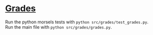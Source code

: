 # [Grades](https://www.pythonmorsels.com/exercises/90210f553c964198a9f88d03eab560c2/)

Run the python morsels tests with `python src/grades/test_grades.py`.\
Run the main file with `python src/grades/grades.py`.

